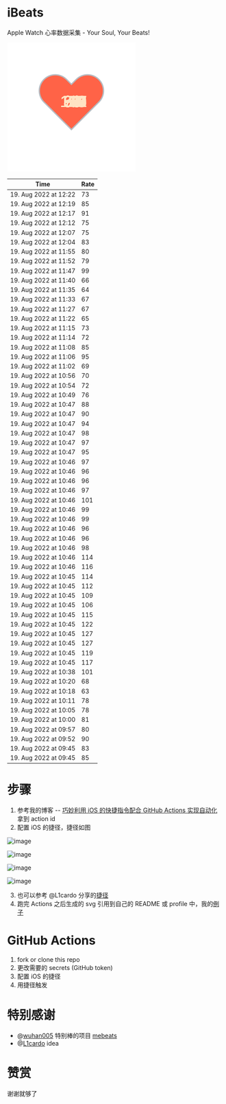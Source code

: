 # iBeats
Apple Watch 心率数据采集 - Your Soul, Your Beats!

![](./files/heart.svg)

<!--START_SECTION:my_heart_rate-->
| Time | Rate | 
 | ---- | ---- | 
| 19. Aug 2022 at 12:22 | 73 |
| 19. Aug 2022 at 12:19 | 85 |
| 19. Aug 2022 at 12:17 | 91 |
| 19. Aug 2022 at 12:12 | 75 |
| 19. Aug 2022 at 12:07 | 75 |
| 19. Aug 2022 at 12:04 | 83 |
| 19. Aug 2022 at 11:55 | 80 |
| 19. Aug 2022 at 11:52 | 79 |
| 19. Aug 2022 at 11:47 | 99 |
| 19. Aug 2022 at 11:40 | 66 |
| 19. Aug 2022 at 11:35 | 64 |
| 19. Aug 2022 at 11:33 | 67 |
| 19. Aug 2022 at 11:27 | 67 |
| 19. Aug 2022 at 11:22 | 65 |
| 19. Aug 2022 at 11:15 | 73 |
| 19. Aug 2022 at 11:14 | 72 |
| 19. Aug 2022 at 11:08 | 85 |
| 19. Aug 2022 at 11:06 | 95 |
| 19. Aug 2022 at 11:02 | 69 |
| 19. Aug 2022 at 10:56 | 70 |
| 19. Aug 2022 at 10:54 | 72 |
| 19. Aug 2022 at 10:49 | 76 |
| 19. Aug 2022 at 10:47 | 88 |
| 19. Aug 2022 at 10:47 | 90 |
| 19. Aug 2022 at 10:47 | 94 |
| 19. Aug 2022 at 10:47 | 98 |
| 19. Aug 2022 at 10:47 | 97 |
| 19. Aug 2022 at 10:47 | 95 |
| 19. Aug 2022 at 10:46 | 97 |
| 19. Aug 2022 at 10:46 | 96 |
| 19. Aug 2022 at 10:46 | 96 |
| 19. Aug 2022 at 10:46 | 97 |
| 19. Aug 2022 at 10:46 | 101 |
| 19. Aug 2022 at 10:46 | 99 |
| 19. Aug 2022 at 10:46 | 99 |
| 19. Aug 2022 at 10:46 | 96 |
| 19. Aug 2022 at 10:46 | 96 |
| 19. Aug 2022 at 10:46 | 98 |
| 19. Aug 2022 at 10:46 | 114 |
| 19. Aug 2022 at 10:46 | 116 |
| 19. Aug 2022 at 10:45 | 114 |
| 19. Aug 2022 at 10:45 | 112 |
| 19. Aug 2022 at 10:45 | 109 |
| 19. Aug 2022 at 10:45 | 106 |
| 19. Aug 2022 at 10:45 | 115 |
| 19. Aug 2022 at 10:45 | 122 |
| 19. Aug 2022 at 10:45 | 127 |
| 19. Aug 2022 at 10:45 | 127 |
| 19. Aug 2022 at 10:45 | 119 |
| 19. Aug 2022 at 10:45 | 117 |
| 19. Aug 2022 at 10:38 | 101 |
| 19. Aug 2022 at 10:20 | 68 |
| 19. Aug 2022 at 10:18 | 63 |
| 19. Aug 2022 at 10:11 | 78 |
| 19. Aug 2022 at 10:05 | 78 |
| 19. Aug 2022 at 10:00 | 81 |
| 19. Aug 2022 at 09:57 | 80 |
| 19. Aug 2022 at 09:52 | 90 |
| 19. Aug 2022 at 09:45 | 83 |
| 19. Aug 2022 at 09:45 | 85 |

<!--END_SECTION:my_heart_rate-->

# 步骤
1. 参考我的博客 -- [巧妙利用 iOS 的快捷指令配合 GitHub Actions 实现自动化](https://github.com/yihong0618/gitblog/issues/198) 拿到 action id
2. 配置 iOS 的捷径，捷径如图

![image](https://user-images.githubusercontent.com/15976103/122154218-0db0b480-ce97-11eb-93bb-5aec07c558dc.png)

![image](https://user-images.githubusercontent.com/15976103/122154236-186b4980-ce97-11eb-8e4b-70551a0391ae.png)

![image](https://user-images.githubusercontent.com/15976103/122154268-2d47dd00-ce97-11eb-902e-3acf292265a9.png)

![image](https://user-images.githubusercontent.com/15976103/122174055-fa144680-ceb4-11eb-9be2-3eb83cd516f7.png)

3. 也可以参考 @L1cardo 分享的[捷径](https://www.icloud.com/shortcuts/6ab6047b459c41ad822ad6b94b1c03d4)
4. 跑完 Actions 之后生成的 svg 引用到自己的 README 或 profile 中，我的[例子](https://github.com/yihong0618) 

# GitHub Actions

1. fork or clone this repo
2. 更改需要的 secrets (GitHub token)
3. 配置 iOS 的捷径
4. 用捷径触发

# 特别感谢
- @[wuhan005](https://github.com/wuhan005) 特别棒的项目 [mebeats](https://github.com/wuhan005/mebeats)
- @[L1cardo](https://github.com/L1cardo) idea

# 赞赏
谢谢就够了
